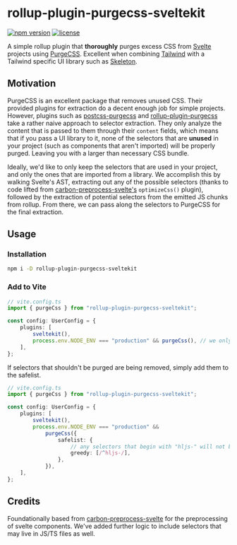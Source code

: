 # rollup-plugin-purgecss-sveltekit

[![npm version](https://img.shields.io/npm/v/rollup-plugin-purgecss-sveltekit?logo=npm&color=cb3837)](https://www.npmjs.com/package/rollup-plugin-purgecss-sveltekit)
[![license](https://img.shields.io/badge/license-MIT-%23bada55)](https://github.com/AdrianGonz97/rollup-plugin-purgecss-sveltekit/blob/main/LICENSE)

A simple rollup plugin that **thoroughly** purges excess CSS from [Svelte](https://svelte.dev/) projects using [PurgeCSS](https://purgecss.com/). Excellent when combining [Tailwind](https://tailwindcss.com/) with a Tailwind specific UI library such as [Skeleton](https://skeleton.dev).

## Motivation

PurgeCSS is an excellent package that removes unused CSS. Their provided plugins for extraction do a decent enough job for simple projects. However, plugins such as [postcss-purgecss](https://github.com/FullHuman/purgecss/tree/main/packages/postcss-purgecss) and [rollup-plugin-purgecss](https://github.com/FullHuman/purgecss/tree/main/packages/rollup-plugin-purgecss) take a rather naive approach to selector extraction. They only analyze the content that is passed to them through their `content` fields, which means that if you pass a UI library to it, none of the selectors that are **unused** in your project (such as components that aren't imported) will be properly purged. Leaving you with a larger than necessary CSS bundle.

Ideally, we'd like to only keep the selectors that are used in your project, and only the ones that are imported from a library. We accomplish this by walking Svelte's AST, extracting out any of the possible selectors (thanks to code lifted from [carbon-preprocess-svelte's](https://github.com/carbon-design-system/carbon-preprocess-svelte) `optimizeCss()` plugin), followed by the extraction of potential selectors from the emitted JS chunks from rollup. From there, we can pass along the selectors to PurgeCSS for the final extraction.

## Usage

### Installation

```bash
npm i -D rollup-plugin-purgecss-sveltekit
```

### Add to Vite

```ts
// vite.config.ts
import { purgeCss } from "rollup-plugin-purgecss-sveltekit";

const config: UserConfig = {
	plugins: [
		sveltekit(),
		process.env.NODE_ENV === "production" && purgeCss(), // we only want it to run in production
	],
};
```

If selectors that shouldn't be purged are being removed, simply add them to the safelist.

```ts
// vite.config.ts
import { purgeCss } from "rollup-plugin-purgecss-sveltekit";

const config: UserConfig = {
	plugins: [
		sveltekit(),
		process.env.NODE_ENV === "production" &&
			purgeCss({
				safelist: {
					// any selectors that begin with "hljs-" will not be purged
					greedy: [/^hljs-/],
				},
			}),
	],
};
```

## Credits

Foundationally based from [carbon-preprocess-svelte](https://github.com/carbon-design-system/carbon-preprocess-svelte) for the preprocessing of svelte components. We've added further logic to include selectors that may live in JS/TS files as well.
